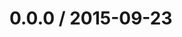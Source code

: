 <!--remark setext-->

<!--lint disable no-multiple-toplevel-headings maximum-line-length-->

0.0.0 / 2015-09-23
==================
